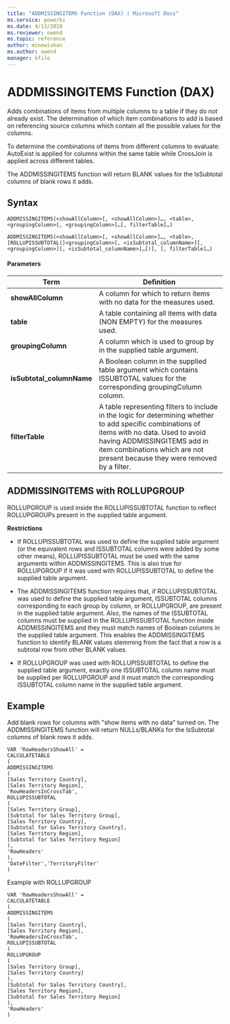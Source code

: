 ```yaml
---
title: "ADDMISSINGITEMS Function (DAX) | Microsoft Docs"
ms.service: powerbi
ms.date: 4/13/2018
ms.reviewer: owend
ms.topic: reference
author: minewiskan
ms.author: owend
manager: kfile
---
```

# ADDMISSINGITEMS Function (DAX)
  
Adds combinations of items from multiple columns to a table if they do not already exist. The determination of which item combinations to add is based on referencing source columns which contain all the possible values for the columns.  
  
To determine the combinations of items from different columns to evaluate: AutoExist is applied for columns within the same table while CrossJoin is applied across different tables.  
  
The ADDMISSINGITEMS function will return BLANK values for the IsSubtotal columns of blank rows it adds.  
  
## Syntax  
  
```  
ADDMISSINGITEMS(<showAllColumn>[, <showAllColumn>]…, <table>, <groupingColumn>[, <groupingColumn>]…[, filterTable]…)  
```  
  
```  
ADDMISSINGITEMS(<showAllColumn>[, <showAllColumn>]…, <table>, [ROLLUPISSUBTOTAL(]<groupingColumn>[, <isSubtotal_columnName>][, <groupingColumn>][, <isSubtotal_columnName>]…[)], [, filterTable]…)  
```  
  
#### Parameters  
  
|Term|Definition|  
|--------|--------------|  
|**showAllColumn**|A column for which to return items with no data for the measures used.|  
|**table**|A table containing all items with data (NON EMPTY) for the measures used.|  
|**groupingColumn**|A column which is used to group by in the supplied table argument.|  
|**isSubtotal_columnName**|A Boolean column in the supplied table argument which contains ISSUBTOTAL values for the corresponding groupingColumn column.|  
|**filterTable**|A table representing filters to include in the logic for determining whether to add specific combinations of items with no data. Used to avoid having ADDMISSINGITEMS add in item combinations which are not present because they were removed by a filter.|  
  
## ADDMISSINGITEMS with ROLLUPGROUP  
ROLLUPGROUP is used inside the ROLLUPISSUBTOTAL function to reflect ROLLUPGROUPs present in the supplied table argument.  
  
**Restrictions**  
  
-   If ROLLUPISSUBTOTAL was used to define the supplied table argument (or the equivalent rows and ISSUBTOTAL columns were added by some other means), ROLLUPISSUBTOTAL must be used with the same arguments within ADDMISSINGITEMS. This is also true for ROLLUPGROUP if it was used with ROLLUPISSUBTOTAL to define the supplied table argument.  
  
-   The ADDMISSINGITEMS function requires that, if ROLLUPISSUBTOTAL was used to define the supplied table argument, ISSUBTOTAL columns corresponding to each group by column, or ROLLUPGROUP, are present in the supplied table argument. Also, the names of the ISSUBTOTAL columns must be supplied in the ROLLUPISSUBTOTAL function inside ADDMISSINGITEMS and they must match names of Boolean columns in the supplied table argument. This enables the ADDMISSINGITEMS function to identify BLANK values stemming from the fact that a row is a subtotal row from other BLANK values.  
  
-   If ROLLUPGROUP was used with ROLLUPISSUBTOTAL to define the supplied table argument, exactly one ISSUBTOTAL column name must be supplied per ROLLUPGROUP and it must match the corresponding ISSUBTOTAL column name in the supplied table argument.  
  
## Example  
Add blank rows for columns with "show items with no data" turned on. The ADDMISSINGITEMS function will return NULLs/BLANKs for the IsSubtotal columns of blank rows it adds.  
  
```  
VAR 'RowHeadersShowAll' =   
CALCULATETABLE   
(  
ADDMISSINGITEMS   
(  
[Sales Territory Country],     
[Sales Territory Region],   
'RowHeadersInCrossTab',   
ROLLUPISSUBTOTAL   
(  
[Sales Territory Group],   
[Subtotal for Sales Territory Group],   
[Sales Territory Country],   
[Subtotal for Sales Territory Country],   
[Sales Territory Region],   
[Subtotal for Sales Territory Region]   
),   
'RowHeaders'   
),   
'DateFilter','TerritoryFilter'   
)  
```  
Example with ROLLUPGROUP  
  
```  
VAR 'RowHeadersShowAll' =   
CALCULATETABLE   
(  
ADDMISSINGITEMS   
(  
[Sales Territory Country],     
[Sales Territory Region],   
'RowHeadersInCrossTab',   
ROLLUPISSUBTOTAL   
(  
ROLLUPGROUP    
(  
[Sales Territory Group],   
[Sales Territory Country]   
),   
[Subtotal for Sales Territory Country],   
[Sales Territory Region],   
[Subtotal for Sales Territory Region]   
),   
'RowHeaders'   
)  
```  
